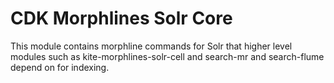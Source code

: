 # CDK Morphlines Solr Core

This module contains morphline commands for Solr that higher level modules such as kite-morphlines-solr-cell and search-mr and search-flume depend on for indexing.
